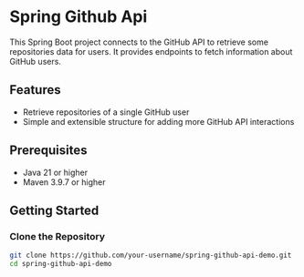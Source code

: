 
# Spring Github Api

This Spring Boot project connects to the GitHub API to retrieve some repositories data for users. It provides endpoints to fetch information about GitHub users.

## Features

- Retrieve repositories of a single GitHub user
- Simple and extensible structure for adding more GitHub API interactions

## Prerequisites

- Java 21 or higher
- Maven 3.9.7 or higher

## Getting Started

### Clone the Repository

```bash
git clone https://github.com/your-username/spring-github-api-demo.git
cd spring-github-api-demo